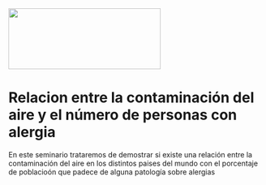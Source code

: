 <img src="https://www.ubu.es/sites/default/files/hightlight/images/escudo_color_tl_0.jpg" width="300" height="120"/>

# Relacion entre la contaminación del aire y el número de personas con alergia          
  
En este seminario trataremos de demostrar si existe una relación entre la contaminación del aire en los distintos paises del mundo con el porcentaje de poblacioón que padece de alguna patología sobre alergias


